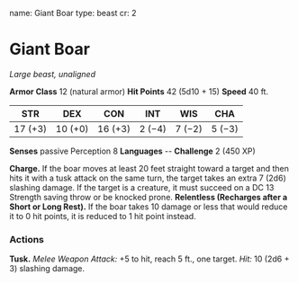 name: Giant Boar
type: beast
cr: 2

# Giant Boar
_Large beast, unaligned_

**Armor Class** 12 (natural armor)
**Hit Points** 42 (5d10 + 15)
**Speed** 40 ft.

| STR     | DEX     | CON     | INT     | WIS     | CHA     |
|---------|---------|---------|---------|---------|---------|
| 17 (+3) | 10 (+0) | 16 (+3) | 2 (−4)  | 7 (−2)  | 5 (−3)  |

**Senses** passive Perception 8
**Languages** --
**Challenge** 2 (450 XP)

**Charge.** If the boar moves at least 20 feet straight toward a target and then hits it with a tusk attack on the same turn, the target takes an extra 7 (2d6) slashing damage. If the target is a creature, it must succeed on a DC 13 Strength saving throw or be knocked prone.
**Relentless (Recharges after a Short or Long Rest).** If the boar takes 10 damage or less that would reduce it to 0 hit points, it is reduced to 1 hit point instead.

### Actions
**Tusk.** _Melee Weapon Attack:_ +5 to hit, reach 5 ft., one target. _Hit:_ 10 (2d6 + 3) slashing damage.
